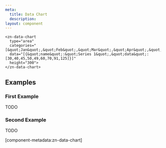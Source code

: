 ```yaml
---
meta:
  title: Data Chart
  description:
layout: component
---
```


```html:preview
<zn-data-chart 
  type="area" 
  categories="[&quot;Jan&quot;,&quot;Feb&quot;,&quot;Mar&quot;,&quot;Apr&quot;,&quot;May&quot;,&quot;Jun&quot;,&quot;Jul&quot;,&quot;Aug&quot;,&quot;Sep&quot;]" 
  data="[{&quot;name&quot;:&quot;Series 1&quot;,&quot;data&quot;:[30,40,45,50,49,60,70,91,125]}]" 
  height="300">
</zn-data-chart>
```

## Examples

### First Example

TODO

### Second Example

TODO

[component-metadata:zn-data-chart]
